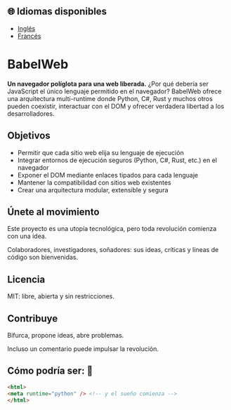 ## 🌐 Idiomas disponibles
- [Inglés](../README.md)
- [Francés](README-fr.md)

# BabelWeb
**Un navegador políglota para una web liberada.** ¿Por qué debería ser JavaScript el único lenguaje permitido en el navegador? BabelWeb ofrece una arquitectura multi-runtime donde Python, C#, Rust y muchos otros pueden coexistir, interactuar con el DOM y ofrecer verdadera libertad a los desarrolladores.

## Objetivos

- Permitir que cada sitio web elija su lenguaje de ejecución
- Integrar entornos de ejecución seguros (Python, C#, Rust, etc.) en el navegador
- Exponer el DOM mediante enlaces tipados para cada lenguaje
- Mantener la compatibilidad con sitios web existentes
- Crear una arquitectura modular, extensible y segura

## Únete al movimiento

Este proyecto es una utopía tecnológica, pero toda revolución comienza con una idea.

Colaboradores, investigadores, soñadores: sus ideas, críticas y líneas de código son bienvenidas.

## Licencia

MIT: libre, abierta y sin restricciones.

## Contribuye

Bifurca, propone ideas, abre problemas.

Incluso un comentario puede impulsar la revolución.

## Cómo podría ser: :smiling_face_with_three_hearts:
```html
<html>
<meta runtime="python" /> <!-- y el sueño comienza -->
</html>
```
